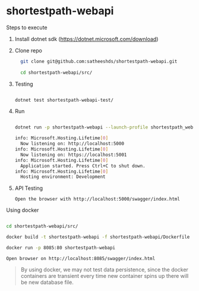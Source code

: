 # shortestpath-webapi

Steps to execute

1. Install dotnet sdk (https://dotnet.microsoft.com/download)
2. Clone repo
    ``` bash
      git clone git@github.com:satheeshds/shortestpath-webapi.git
  
      cd shortestpath-webapi/src/
    ```
3. Testing
    ``` bash
    
    dotnet test shortestpath-webapi-test/
    ```
4. Run
    ``` bash
    
    dotnet run -p shortestpath-webapi --launch-profile shortestpath_webapi
    
    info: Microsoft.Hosting.Lifetime[0]
      Now listening on: http://localhost:5000
    info: Microsoft.Hosting.Lifetime[0]
      Now listening on: https://localhost:5001
    info: Microsoft.Hosting.Lifetime[0]
      Application started. Press Ctrl+C to shut down.
    info: Microsoft.Hosting.Lifetime[0]
      Hosting environment: Development
    ```
    
5. API Testing
    ``` 
    Open the browser with http://localhost:5000/swagger/index.html
    ```
    
    
Using docker

``` bash

cd shortestpath-webapi/src/

docker build -t shortestpath-webapi -f shortestpath-webapi/Dockerfile .

docker run -p 8085:80 shortestpath-webapi
```
```
Open browser on http://localhost:8085/swagger/index.html

```

> By using docker, we may not test data persistence, since the docker containers are transient every time new container spins up there will be new database file. 
